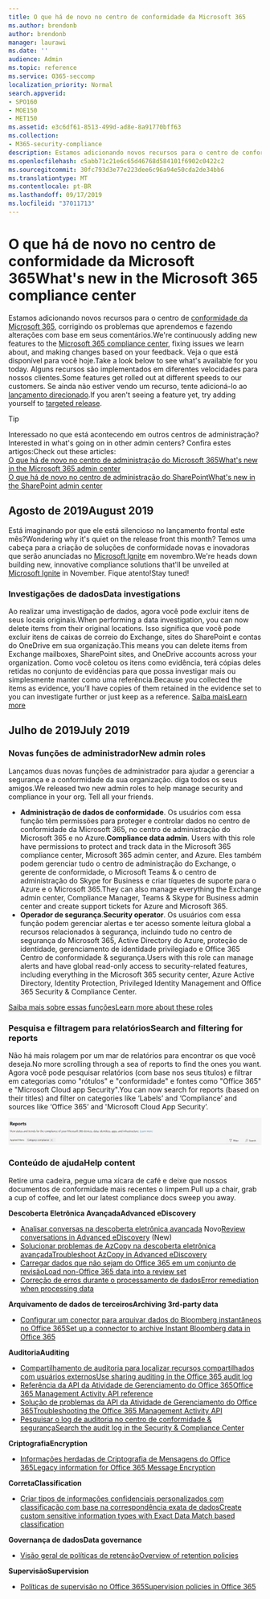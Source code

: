 ```yaml
---
title: O que há de novo no centro de conformidade da Microsoft 365
ms.author: brendonb
author: brendonb
manager: laurawi
ms.date: ''
audience: Admin
ms.topic: reference
ms.service: O365-seccomp
localization_priority: Normal
search.appverid:
- SPO160
- MOE150
- MET150
ms.assetid: e3c6df61-8513-499d-ad8e-8a91770bff63
ms.collection:
- M365-security-compliance
description: Estamos adicionando novos recursos para o centro de conformidade da Microsoft 365, corrigindo os problemas que aprendemos e fazendo alterações com base em seus comentários. Descubra o que temos para este mês.
ms.openlocfilehash: c5abb71c21e6c65d46768d584101f6902c0422c2
ms.sourcegitcommit: 30fc793d3e77e223dee6c96a94e50cda2de34bb6
ms.translationtype: MT
ms.contentlocale: pt-BR
ms.lasthandoff: 09/17/2019
ms.locfileid: "37011713"
---
```

# <a name="whats-new-in-the-microsoft-365-compliance-center"></a><span data-ttu-id="c70a7-104">O que há de novo no centro de conformidade da Microsoft 365</span><span class="sxs-lookup"><span data-stu-id="c70a7-104">What's new in the Microsoft 365 compliance center</span></span>

<span data-ttu-id="c70a7-105">Estamos adicionando novos recursos para o centro de [conformidade da Microsoft 365](microsoft-365-compliance-center.md), corrigindo os problemas que aprendemos e fazendo alterações com base em seus comentários.</span><span class="sxs-lookup"><span data-stu-id="c70a7-105">We're continuously adding new features to the [Microsoft 365 compliance center](microsoft-365-compliance-center.md), fixing issues we learn about, and making changes based on your feedback.</span></span> <span data-ttu-id="c70a7-106">Veja o que está disponível para você hoje.</span><span class="sxs-lookup"><span data-stu-id="c70a7-106">Take a look below to see what's available for you today.</span></span> <span data-ttu-id="c70a7-107">Alguns recursos são implementados em diferentes velocidades para nossos clientes.</span><span class="sxs-lookup"><span data-stu-id="c70a7-107">Some features get rolled out at different speeds to our customers.</span></span> <span data-ttu-id="c70a7-108">Se ainda não estiver vendo um recurso, tente adicioná-lo ao [lançamento direcionado](https://docs.microsoft.com/office365/admin/manage/release-options-in-office-365).</span><span class="sxs-lookup"><span data-stu-id="c70a7-108">If you aren't seeing a feature yet, try adding yourself to [targeted release](https://docs.microsoft.com/office365/admin/manage/release-options-in-office-365).</span></span>

> [!TIP]
> <span data-ttu-id="c70a7-109">Interessado no que está acontecendo em outros centros de administração?</span><span class="sxs-lookup"><span data-stu-id="c70a7-109">Interested in what's going on in other admin centers?</span></span> <span data-ttu-id="c70a7-110">Confira estes artigos:</span><span class="sxs-lookup"><span data-stu-id="c70a7-110">Check out these articles:</span></span><br>[<span data-ttu-id="c70a7-111">O que há de novo no centro de administração do Microsoft 365</span><span class="sxs-lookup"><span data-stu-id="c70a7-111">What's new in the Microsoft 365 admin center</span></span>](https://docs.microsoft.com/office365/admin/whats-new-in-preview?view=o365-worldwide)<br>[<span data-ttu-id="c70a7-112">O que há de novo no centro de administração do SharePoint</span><span class="sxs-lookup"><span data-stu-id="c70a7-112">What's new in the SharePoint admin center</span></span>](https://docs.microsoft.com/sharepoint/what-s-new-in-admin-center)

## <a name="august-2019"></a><span data-ttu-id="c70a7-113">Agosto de 2019</span><span class="sxs-lookup"><span data-stu-id="c70a7-113">August 2019</span></span>

<span data-ttu-id="c70a7-114">Está imaginando por que ele está silencioso no lançamento frontal este mês?</span><span class="sxs-lookup"><span data-stu-id="c70a7-114">Wondering why it's quiet on the release front this month?</span></span> <span data-ttu-id="c70a7-115">Temos uma cabeça para a criação de soluções de conformidade novas e inovadoras que serão anunciadas no [Microsoft Ignite](https://www.microsoft.com/ignite) em novembro.</span><span class="sxs-lookup"><span data-stu-id="c70a7-115">We're heads down building new, innovative compliance solutions that'll be unveiled at [Microsoft Ignite](https://www.microsoft.com/ignite) in November.</span></span> <span data-ttu-id="c70a7-116">Fique atento!</span><span class="sxs-lookup"><span data-stu-id="c70a7-116">Stay tuned!</span></span>

### <a name="data-investigations"></a><span data-ttu-id="c70a7-117">Investigações de dados</span><span class="sxs-lookup"><span data-stu-id="c70a7-117">Data investigations</span></span>

<span data-ttu-id="c70a7-118">Ao realizar uma investigação de dados, agora você pode excluir itens de seus locais originais.</span><span class="sxs-lookup"><span data-stu-id="c70a7-118">When performing a data investigation, you can now delete items from their original locations.</span></span> <span data-ttu-id="c70a7-119">Isso significa que você pode excluir itens de caixas de correio do Exchange, sites do SharePoint e contas do OneDrive em sua organização.</span><span class="sxs-lookup"><span data-stu-id="c70a7-119">This means you can delete items from Exchange mailboxes, SharePoint sites, and OneDrive accounts across your organization.</span></span> <span data-ttu-id="c70a7-120">Como você coletou os itens como evidência, terá cópias deles retidas no conjunto de evidências para que possa investigar mais ou simplesmente manter como uma referência.</span><span class="sxs-lookup"><span data-stu-id="c70a7-120">Because you collected the items as evidence, you’ll have copies of them retained in the evidence set to you can investigate further or just keep as a reference.</span></span> [<span data-ttu-id="c70a7-121">Saiba mais</span><span class="sxs-lookup"><span data-stu-id="c70a7-121">Learn more</span></span>](datainvestigations/delete-items-from-original-locations.md)

## <a name="july-2019"></a><span data-ttu-id="c70a7-122">Julho de 2019</span><span class="sxs-lookup"><span data-stu-id="c70a7-122">July 2019</span></span>

### <a name="new-admin-roles"></a><span data-ttu-id="c70a7-123">Novas funções de administrador</span><span class="sxs-lookup"><span data-stu-id="c70a7-123">New admin roles</span></span>

<span data-ttu-id="c70a7-124">Lançamos duas novas funções de administrador para ajudar a gerenciar a segurança e a conformidade da sua organização. diga todos os seus amigos.</span><span class="sxs-lookup"><span data-stu-id="c70a7-124">We released two new admin roles to help manage security and compliance in your org. Tell all your friends.</span></span>

- <span data-ttu-id="c70a7-125">**Administração de dados de conformidade**. Os usuários com essa função têm permissões para proteger e controlar dados no centro de conformidade da Microsoft 365, no centro de administração do Microsoft 365 e no Azure.</span><span class="sxs-lookup"><span data-stu-id="c70a7-125">**Compliance data admin**. Users with this role have permissions to protect and track data in the Microsoft 365 compliance center, Microsoft 365 admin center, and Azure.</span></span> <span data-ttu-id="c70a7-126">Eles também podem gerenciar tudo o centro de administração do Exchange, o gerente de conformidade, o Microsoft Teams & o centro de administração do Skype for Business e criar tíquetes de suporte para o Azure e o Microsoft 365.</span><span class="sxs-lookup"><span data-stu-id="c70a7-126">They can also manage everything the Exchange admin center, Compliance Manager, Teams & Skype for Business admin center and create support tickets for Azure and Microsoft 365.</span></span>
- <span data-ttu-id="c70a7-127">**Operador de segurança**.</span><span class="sxs-lookup"><span data-stu-id="c70a7-127">**Security operator**.</span></span> <span data-ttu-id="c70a7-128">Os usuários com essa função podem gerenciar alertas e ter acesso somente leitura global a recursos relacionados à segurança, incluindo tudo no centro de segurança do Microsoft 365, Active Directory do Azure, proteção de identidade, gerenciamento de identidade privilegiado e Office 365 Centro de conformidade & segurança.</span><span class="sxs-lookup"><span data-stu-id="c70a7-128">Users with this role can manage alerts and have global read-only access to security-related features, including everything in the Microsoft 365 security center, Azure Active Directory, Identity Protection, Privileged Identity Management and Office 365 Security & Compliance Center.</span></span>

[<span data-ttu-id="c70a7-129">Saiba mais sobre essas funções</span><span class="sxs-lookup"><span data-stu-id="c70a7-129">Learn more about these roles</span></span>](https://docs.microsoft.com/office365/securitycompliance/permissions-microsoft-365-compliance-security)

### <a name="search-and-filtering-for-reports"></a><span data-ttu-id="c70a7-130">Pesquisa e filtragem para relatórios</span><span class="sxs-lookup"><span data-stu-id="c70a7-130">Search and filtering for reports</span></span>

<span data-ttu-id="c70a7-131">Não há mais rolagem por um mar de relatórios para encontrar os que você deseja.</span><span class="sxs-lookup"><span data-stu-id="c70a7-131">No more scrolling through a sea of reports to find the ones you want.</span></span> <span data-ttu-id="c70a7-132">Agora você pode pesquisar relatórios (com base nos seus títulos) e filtrar em categorias como "rótulos" e "conformidade" e fontes como "Office 365" e "Microsoft Cloud app Security".</span><span class="sxs-lookup"><span data-stu-id="c70a7-132">You can now search for reports (based on their titles) and filter on categories like ‘Labels’ and ‘Compliance’ and sources like ‘Office 365’ and 'Microsoft Cloud App Security’.</span></span>

![Captura de tela dos botões de pesquisa e filtro para relatórios com um filtro aplicado](media/mcc_report_filtering.png)

### <a name="help-content"></a><span data-ttu-id="c70a7-134">Conteúdo de ajuda</span><span class="sxs-lookup"><span data-stu-id="c70a7-134">Help content</span></span>

<span data-ttu-id="c70a7-135">Retire uma cadeira, pegue uma xícara de café e deixe que nossos documentos de conformidade mais recentes o limpem.</span><span class="sxs-lookup"><span data-stu-id="c70a7-135">Pull up a chair, grab a cup of coffee, and let our latest compliance docs sweep you away.</span></span>

<span data-ttu-id="c70a7-136">**Descoberta Eletrônica Avançada**</span><span class="sxs-lookup"><span data-stu-id="c70a7-136">**Advanced eDiscovery**</span></span>
- <span data-ttu-id="c70a7-137">[Analisar conversas na descoberta eletrônica avançada](compliance20/conversation-review-sets.md) Novo</span><span class="sxs-lookup"><span data-stu-id="c70a7-137">[Review conversations in Advanced eDiscovery](compliance20/conversation-review-sets.md) (New)</span></span>
- [<span data-ttu-id="c70a7-138">Solucionar problemas de AzCopy na descoberta eletrônica avançada</span><span class="sxs-lookup"><span data-stu-id="c70a7-138">Troubleshoot AzCopy in Advanced eDiscovery</span></span>](compliance20/troubleshooting-azcopy.md)
- [<span data-ttu-id="c70a7-139">Carregar dados que não sejam do Office 365 em um conjunto de revisão</span><span class="sxs-lookup"><span data-stu-id="c70a7-139">Load non-Office 365 data into a review set</span></span>](compliance20/load-non-office365-data.md)
- [<span data-ttu-id="c70a7-140">Correção de erros durante o processamento de dados</span><span class="sxs-lookup"><span data-stu-id="c70a7-140">Error remediation when processing data</span></span>](compliance20/error-remediation.md)

<span data-ttu-id="c70a7-141">**Arquivamento de dados de terceiros**</span><span class="sxs-lookup"><span data-stu-id="c70a7-141">**Archiving 3rd-party data**</span></span>
- [<span data-ttu-id="c70a7-142">Configurar um conector para arquivar dados do Bloomberg instantâneos no Office 365</span><span class="sxs-lookup"><span data-stu-id="c70a7-142">Set up a connector to archive Instant Bloomberg data in Office 365</span></span>](archive-instant-bloomberg-data.md)

<span data-ttu-id="c70a7-143">**Auditoria**</span><span class="sxs-lookup"><span data-stu-id="c70a7-143">**Auditing**</span></span>
- [<span data-ttu-id="c70a7-144">Compartilhamento de auditoria para localizar recursos compartilhados com usuários externos</span><span class="sxs-lookup"><span data-stu-id="c70a7-144">Use sharing auditing in the Office 365 audit log</span></span>](use-sharing-auditing.md)
- [<span data-ttu-id="c70a7-145">Referência da API da Atividade de Gerenciamento do Office 365</span><span class="sxs-lookup"><span data-stu-id="c70a7-145">Office 365 Management Activity API reference</span></span>](https://docs.microsoft.com/office/office-365-management-api/office-365-management-activity-api-reference)
- [<span data-ttu-id="c70a7-146">Solução de problemas da API da Atividade de Gerenciamento do Office 365</span><span class="sxs-lookup"><span data-stu-id="c70a7-146">Troubleshooting the Office 365 Management Activity API</span></span>](https://docs.microsoft.com/office/office-365-management-api/troubleshooting-the-office-365-management-activity-api)
- [<span data-ttu-id="c70a7-147">Pesquisar o log de auditoria no centro de conformidade & segurança</span><span class="sxs-lookup"><span data-stu-id="c70a7-147">Search the audit log in the Security & Compliance Center</span></span>](search-the-audit-log-in-security-and-compliance.md)

<span data-ttu-id="c70a7-148">**Criptografia**</span><span class="sxs-lookup"><span data-stu-id="c70a7-148">**Encryption**</span></span>
- [<span data-ttu-id="c70a7-149">Informações herdadas de Criptografia de Mensagens do Office 365</span><span class="sxs-lookup"><span data-stu-id="c70a7-149">Legacy information for Office 365 Message Encryption</span></span>](legacy-information-for-message-encryption.md)

<span data-ttu-id="c70a7-150">**Correta**</span><span class="sxs-lookup"><span data-stu-id="c70a7-150">**Classification**</span></span>
- [<span data-ttu-id="c70a7-151">Criar tipos de informações confidenciais personalizados com classificação com base na correspondência exata de dados</span><span class="sxs-lookup"><span data-stu-id="c70a7-151">Create custom sensitive information types with Exact Data Match based classification</span></span>](create-custom-sensitive-information-types-with-exact-data-match-based-classification.md)

<span data-ttu-id="c70a7-152">**Governança de dados**</span><span class="sxs-lookup"><span data-stu-id="c70a7-152">**Data governance**</span></span>
- [<span data-ttu-id="c70a7-153">Visão geral de políticas de retenção</span><span class="sxs-lookup"><span data-stu-id="c70a7-153">Overview of retention policies</span></span>](retention-policies.md)

<span data-ttu-id="c70a7-154">**Supervisão**</span><span class="sxs-lookup"><span data-stu-id="c70a7-154">**Supervision**</span></span>
- [<span data-ttu-id="c70a7-155">Políticas de supervisão no Office 365</span><span class="sxs-lookup"><span data-stu-id="c70a7-155">Supervision policies in Office 365</span></span>](supervision-policies.md)